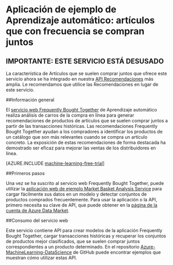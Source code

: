 <properties 
	pageTitle="Aplicación de ejemplo de Aprendizaje automático: artículos que con frecuencia se compran juntos | Microsoft Azure" 
	description="Un servicio web de aprendizaje automático que realiza análisis en línea del carro de la compra para producir recomendaciones de artículos que con frecuencia se compran juntos a partir de las transacciones históricas proporcionadas por el usuario." 
	services="machine-learning" 
	documentationCenter="" 
	authors="CoromT" 
	manager="paulettm" 
	editor="cgronlun"/>

<tags 
	ms.service="machine-learning" 
	ms.workload="data-services" 
	ms.tgt_pltfrm="na" 
	ms.devlang="na" 
	ms.topic="article" 
	ms.date="06/12/2015" 
	ms.author="luisca"/>

# Aplicación de ejemplo de Aprendizaje automático: artículos que con frecuencia se compran juntos


## IMPORTANTE: ESTE SERVICIO ESTÁ DESUSADO

La característica de Artículos que se suelen comprar juntos que ofrece este servicio ahora se ha integrado en nuestra [API Recomendaciones](http://gallery.azureml.net/MachineLearningAPI/3574432384684cac9cc766e57729ea4c) más amplia. Le recomendamos que utilice las Recomendaciones en lugar de este servicio.

##Información general

El [servicio web Frequently Bought Together](https://datamarket.azure.com/dataset/amla/mba) de Aprendizaje automático realiza análisis de carros de la compra en línea para generar recomendaciones de productos de artículos que se suelen comprar juntos a partir de las transacciones históricas. Las recomendaciones Frequently Bought Together ayudan a los compradores a identificar los productos de un catálogo que son más relevantes cuando se compra un artículo concreto. La exposición de estas recomendaciones de forma destacada ha demostrado ser eficaz para mejorar las ventas de los distribuidores en línea.

[AZURE.INCLUDE [machine-learning-free-trial](../../includes/machine-learning-free-trial.md)]
  
##Primeros pasos 

Una vez se ha suscrito al servicio web Frequently Bought Together, puede utilizar la [aplicación web de ejemplo Market Basket Analysis Service](https://marketbasket.cloudapp.net/) para cargar fácilmente sus datos en un modelo y detectar conjuntos de productos comprados frecuentemente. Para usar la aplicación o la API, primero necesita su clave de API, que puede obtener en la [página de la cuenta de Azure Data Market](https://datamarket.azure.com/account).

##Consumo del servicio web 

Este servicio contiene API para crear modelos de la aplicación Frequently Bought Together, cargar transacciones históricas y recuperar los conjuntos de productos mejor clasificados, que se suelen comprar juntos correspondientes a un producto determinado. En el repositorio [Azure-MachineLearning-DataScience](https://github.com/Azure/Azure-MachineLearning-DataScience/tree/master/Apps/FrequentlyBoughtTogether) de GitHub puede encontrar ejemplos que muestran cómo utilizar estas API.

 

<!---HONumber=August15_HO6-->